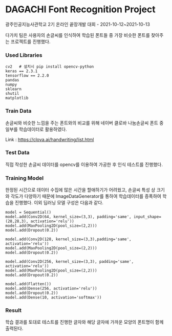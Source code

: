 # DAGACHI Font Recognition Project

광주인공지능사관학교 2기 온라인 끝장개발 대회 - 2021-10-12~2021-10-13

다가치 팀은 사용자의 손글씨를 인식하여 학습된 폰트들 중 가장 비슷한 폰트를 찾아주는 프로젝트를 진행했다.

### Used Libraries
```
cv2   # 설치시 pip install opencv-python
keras == 2.3.1
tensorflow == 2.2.0
pandas
numpy
sklearn
shutil
matplotlib
```

### Train Data
손글씨와 비슷한 느낌을 주는 폰트와의 비교를 위해 네이버 클로바 나눔손글씨 폰트 중 일부를 학습데이터로 활용하였다.

Link : https://clova.ai/handwriting/list.html

### Test Data
직접 작성한 손글씨 데이터를 opencv를 이용하여 가공한 후 인식 테스트를 진행했다.

### Training Model
한정된 시간으로 데이터 수집에 많은 시간을 할애하기가 어려웠고, 손글씨 특성 상 크기와 각도가 다양하기 때문에 ImageDataGenerator를 통하여 학습데이터를 증폭하여 학습을 진행했다.
이외 딥러닝 모델 구성은 다음과 같다.
```
model = Sequential()
model.add(Conv2D(64, kernel_size=(3,3), padding='same', input_shape=(28,28,3), activation='relu'))
model.add(MaxPooling2D(pool_size=(2,2)))
model.add(Dropout(0.2))

model.add(Conv2D(128, kernel_size=(3,3),padding='same', activation='relu'))
model.add(MaxPooling2D(pool_size=(2,2)))
model.add(Dropout(0.2))

model.add(Conv2D(256, kernel_size=(3,3), padding='same', activation='relu'))
model.add(MaxPooling2D(pool_size=(2,2)))
model.add(Dropout(0.2))

model.add(Flatten())
model.add(Dense(256, activation='relu'))
model.add(Dropout(0.2))
model.add(Dense(10, activation='softmax'))
```

### Result
학습 결과를 토대로 테스트를 진행한 글자와 해당 글자에 가까운 모양의 폰트명이 함께 출력된다.
